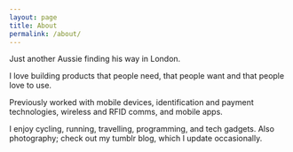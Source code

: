 ```yaml
---
layout: page
title: About
permalink: /about/
---
```


Just another Aussie finding his way in London.

I love building products that people need, that people want and that people love to use.

Previously worked with mobile devices, identification and payment technologies, wireless and RFID comms, and mobile apps.

I enjoy cycling, running, travelling, programming, and tech gadgets. Also photography; check out my tumblr blog, which I update occasionally.
